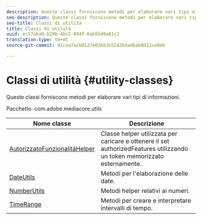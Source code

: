 ```yaml
---
description: Queste classi forniscono metodi per elaborare vari tipi di informazioni.
seo-description: Queste classi forniscono metodi per elaborare vari tipi di informazioni.
seo-title: Classi di utilità
title: Classi di utilità
uuid: ec57aba9-b29b-4bc5-804f-6ab5549a61c1
translation-type: tm+mt
source-git-commit: 91cea7acb8127e02b82e5242b9ad6ab0d12ce0eb

---
```



# Classi di utilità {#utility-classes}

Queste classi forniscono metodi per elaborare vari tipi di informazioni.

Pacchetto: com.adobe.mediacore.utils

<!-- 

Comment Type: draft
(https://help.adobe.com/en_US/primetime/api/psdk/asdoc-dhls_1.4/com/adobe/mediacore/utils/package-summary.html)

-->

| Nome classe | Descrizione |
|---|---|
| [AutorizzatoFunzionalitàHelper](https://help.adobe.com/en_US/primetime/api/psdk/asdoc-dhls_1.4/com/adobe/mediacore/utils/AuthorizedFeaturesHelper.html) | Classe helper utilizzata per caricare e ottenere il set authorizedFeatures utilizzando un token memorizzato esternamente. |
| [DateUtils](https://help.adobe.com/en_US/primetime/api/psdk/asdoc-dhls_1.4/com/adobe/mediacore/utils/DateUtils.html) | Metodi per l&#39;elaborazione delle date. |
| [NumberUtils](https://help.adobe.com/en_US/primetime/api/psdk/asdoc-dhls_1.4/com/adobe/mediacore/utils/NumberUtils.html) | Metodi helper relativi ai numeri. |
| [TimeRange](https://help.adobe.com/en_US/primetime/api/psdk/javadoc_1.4/com/adobe/mediacore/utils/TimeRange.html) | Metodi per creare e interpretare intervalli di tempo. |

